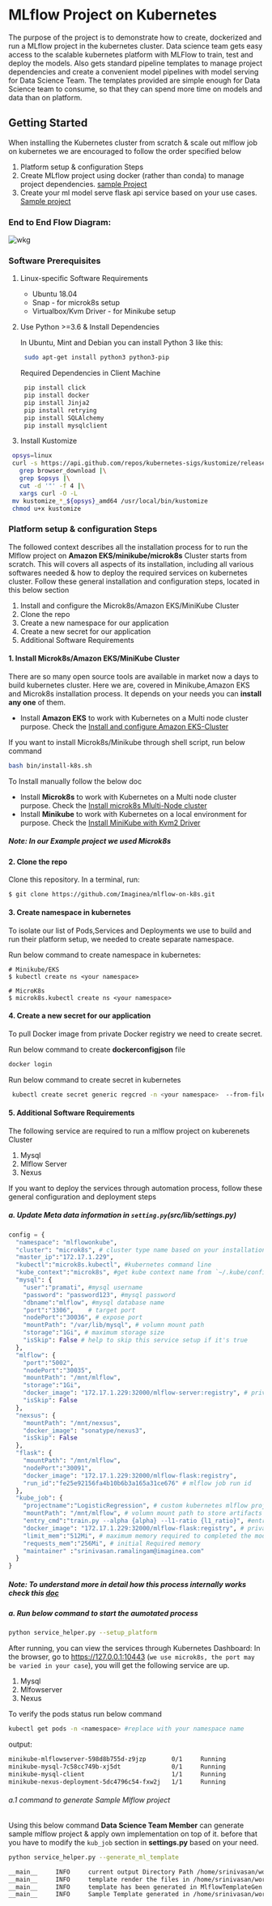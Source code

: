 # MLflow Project on Kubernetes
  
The purpose of the project is to demonstrate how to create, dockerized and run a
MLflow project in the kubernetes cluster. Data science team gets easy access to the 
scalable kubernetes platform with MLFlow to train, test and deploy the models. 
Also gets standard pipeline templates to manage project dependencies and create 
a convenient model pipelines with model serving for Data Science Team. The templates 
provided are simple enough for Data Science team to consume, so that they can spend
more time on models and data than on platform.


## Getting Started

When installing the Kubernetes cluster from scratch & scale out mlflow job on kubernetes we are encouraged to follow the order specified below
1. Platform setup & configuration Steps
2. Create MLflow project using docker (rather than conda) to manage project dependencies. [sample Project](examples/LogisticRegression)
3. Create your ml model serve flask api service based on your use cases. [Sample project](examples/FlaskMlflowServe)

### End to End Flow Diagram:
![wkg](doc/uploads/flow_dia.png)
### Software Prerequisites
1. Linux-specific Software Requirements
   * Ubuntu 18.04
   * Snap  - for microk8s setup
   * Virtualbox/Kvm Driver - for Minikube setup
2. Use Python >=3.6 & Install Dependencies 
   
   In Ubuntu, Mint and Debian you can install Python 3 like this:
     ```bash
      sudo apt-get install python3 python3-pip
     ```
   Required Dependencies in Client Machine
   ```bash
    pip install click
    pip install docker
    pip install Jinja2
    pip install retrying
    pip install SQLAlchemy
    pip install mysqlclient
   ```
 3. Install Kustomize
   ```bash
    opsys=linux 
    curl -s https://api.github.com/repos/kubernetes-sigs/kustomize/releases/latest |\
      grep browser_download |\
      grep $opsys |\
      cut -d '"' -f 4 |\
      xargs curl -O -L
    mv kustomize_*_${opsys}_amd64 /usr/local/bin/kustomize
    chmod u+x kustomize
   ```

### Platform setup & configuration Steps
The followed context describes all the installation process for to run the Mlflow project on  **Amazon EKS/minikube/microk8s** Cluster starts from scratch. This will covers all aspects of its installation, including all various softwares needed & how to deploy the required services on kubernetes cluster. Follow these general installation and configuration steps, located in this below section

1. Install and configure the Microk8s/Amazon EKS/MiniKube Cluster
2. Clone the repo
3. Create a new namespace for our application
4. Create a new secret for our application
5. Additional Software Requirements

#### 1. Install Microk8s/Amazon EKS/MiniKube Cluster
There are so many open source tools are available in market now a days to build kubernetes cluster. Here we are, covered in Minikube,Amazon EKS and Microk8s installation process. It depends on your needs you can **install any one** of them.
* Install **Amazon EKS** to work with Kubernetes on a Multi node cluster purpose. Check the [Install and configure Amazon EKS-Cluster](doc/Install-and-configure-Amazon-EKS-Cluster.md) 

If you want to install Microk8s/Minikube through shell script, run below command
```bash
bash bin/install-k8s.sh
```
To Install manually follow the below doc
* Install **Microk8s** to work with Kubernetes on a Multi node cluster purpose. Check the [Install microk8s Mlulti-Node cluster](doc/Install-microk8s(Mlulti-Node-cluster).md) 
* Install **Minikube** to work with Kubernetes on a local environment for purpose. Check the [Install MiniKube with Kvm2 Driver](doc/Install-MiniKube-with-Kvm2-Driver.md) 


##### Note: In our Example project we used Microk8s

#### 2. Clone the repo
Clone this repository. In a terminal, run:
```
$ git clone https://github.com/Imaginea/mlflow-on-k8s.git
```
#### 3. Create namespace in kubernetes
To isolate our list of Pods,Services and Deployments we use to build and run their platform setup, we needed to create separate namespace.

Run below command to create namespace in kubernetes:
```
# Minikube/EKS
$ kubectl create ns <your namespace>

# MicroK8s
$ microk8s.kubectl create ns <your namespace>
```
#### 4. Create a new secret for our application
To pull Docker image from private Docker registry we need to create secret.

Run below command to create **dockerconfigjson** file
```bash
docker login
```

Run below command to create secret in kubernetes
```bash
 kubectl create secret generic regcred -n <your namespace>  --from-file=.dockerconfigjson=/home/<username>/.docker/config.json --type=kubernetes.io/dockerconfigjson #replace username & namespace
```

#### 5. Additional Software Requirements
The following service are required to run a mlflow project on kuberenets Cluster
1. Mysql
2. Mlflow Server
3. Nexus

If you want to deploy the services through automation process, follow these general configuration and deployment steps
##### a. Update Meta data information in `setting.py`(src/lib/settings.py)
```python
config = {
  "namespace": "mlflowonkube",
  "cluster": "microk8s", # cluster type name based on your installation
  "master_ip":"172.17.1.229",  
  "kubectl":"microk8s.kubectl", #kubernetes command line
  "kube_context":"microk8s", #get kube context name from `~/.kube/config` file
  "mysql": {
    "user":"pramati", #mysql username
    "password": "password123", #mysql password
    "dbname":"mlflow", #mysql database name
    "port":"3306",    # target port
    "nodePort":"30036", # expose port 
    "mountPath": "/var/lib/mysql", # volumn mount path
    "storage":"1Gi", # maximum storage size
    "isSkip": False # help to skip this service setup if it's true
  },
  "mlflow": {
    "port":"5002",
    "nodePort":"30035",
    "mountPath": "/mnt/mlflow", 
    "storage":"1Gi",
    "docker_image": "172.17.1.229:32000/mlflow-server:registry", # private microk8s Docker registry image name
    "isSkip": False
  },
  "nexsus": {
    "mountPath": "/mnt/nexsus",
    "docker_image": "sonatype/nexus3",
    "isSkip": False
  },
  "flask": {
    "mountPath": "/mnt/mlflow",
    "nodePort":"30091",
    "docker_image": "172.17.1.229:32000/mlflow-flask:registry",
    "run_id":"fe25e92156fa4b10b6b3a165a31ce676" # mlflow job run id
  },
  "kube_job": {
    "projectname":"LogisticRegression", # custom kubernetes mlflow project name
    "mountPath": "/mnt/mlflow", # volumn mount path to store artifacts
    "entry_cmd":"train.py --alpha {alpha} --l1-ratio {l1_ratio}", #entry command to train model
    "docker_image": "172.17.1.229:32000/mlflow-flask:registry", # private microk8s Docker registry image name
    "limit_mem":"512Mi", # maximum memory required to completed the model training
    "requests_mem":"256Mi", # initial Required memory
    "maintainer" :"srinivasan.ramalingam@imaginea.com"
  }
}
```

##### Note: To understand more in detail how this process internally works check this [doc](doc/Manual-Deployment-process-for-additional-required-service.md)


##### a. Run below command to start the aumotated process
```bash
python service_helper.py --setup_platform
```

After running, you can view the services through Kubernetes Dashboard:
In the browser, go to https://127.0.0.1:10443 (``we use microk8s, the port may be varied in your case``), you will get the following service are up.
1. Mysql
2. Mlfowserver
3. Nexus

To verify the pods status run below command
```bash
kubectl get pods -n <namespace> #replace with your namespace name
```
output:
```bash
minikube-mlflowserver-598d8b755d-z9jzp       0/1     Running            2          6m29s
minikube-mysql-7c58cc749b-xj5dt              0/1     Running            4          21m
minikube-mysql-client                        1/1     Running            1          21m
minikube-nexus-deployment-5dc4796c54-fxw2j   1/1     Running            2          6m29s
```

###### a.1 command to generate Sample Mlflow project
Using this below command **Data Science Team Member** can generate sample mlflow project & apply  own implementation on top of it. before that you have to modify the `kub_job` section in **settings.py** based on your need. 
```bash
python service_helper.py --generate_ml_template
```
```bash
__main__     INFO     current output Directory Path /home/srinivasan/workspace_python/cluster_setup/output/1583304596398
__main__     INFO     template render the files in /home/srinivasan/workspace_python/cluster_setup/src/lib/template/mlflow folder
__main__     INFO     template has been generated in MlflowTemplateGen service
__main__     INFO     Sample Template generated in /home/srinivasan/workspace_python/cluster_setup/output/1583304596398/mlflow_on_kubernetes folder
```
